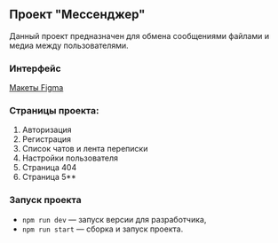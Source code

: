 ## Проект "Мессенджер"

Данный проект предназначен для обмена сообщениями файлами и медиа между пользователями.

### Интерфейс

[Макеты Figma](https://www.figma.com/design/l35aHFpo57KlS32eMpDIoo/Messenger?node-id=0-1&t=jqCNU5gtjW8VH6TH-0)

### Страницы проекта:
1. Авторизация
2. Регистрация
3. Список чатов и лента переписки
4. Настройки пользователя
5. Страница 404
6. Страница 5**

### Запуск проекта

- `npm run dev` — запуск версии для разработчика,
- `npm run start` — сборка и запуск проекта.